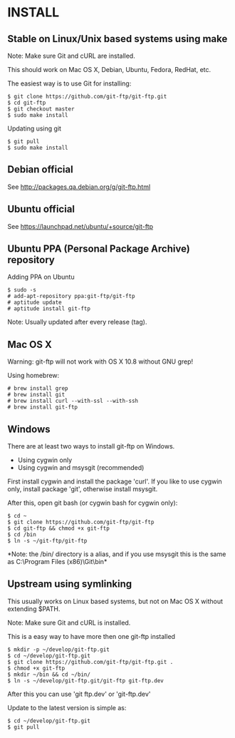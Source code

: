 INSTALL
=======

Stable on Linux/Unix based systems using make
---------------------------------------------

Note: Make sure Git and cURL are installed.

This should work on Mac OS X, Debian, Ubuntu, Fedora, RedHat, etc.

The easiest way is to use Git for installing:

	$ git clone https://github.com/git-ftp/git-ftp.git
	$ cd git-ftp
	$ git checkout master
	$ sudo make install

Updating using git

	$ git pull
	$ sudo make install


Debian official
---------------
See http://packages.qa.debian.org/g/git-ftp.html


Ubuntu official
---------------
See https://launchpad.net/ubuntu/+source/git-ftp


Ubuntu PPA (Personal Package Archive) repository
------------------------------------------------
Adding PPA on Ubuntu

	$ sudo -s
	# add-apt-repository ppa:git-ftp/git-ftp
	# aptitude update
	# aptitude install git-ftp

Note: Usually updated after every release (tag).


Mac OS X
--------
Warning: git-ftp will not work with OS X 10.8 without GNU grep!

Using homebrew:

	# brew install grep
	# brew install git
	# brew install curl --with-ssl --with-ssh
	# brew install git-ftp

Windows
-------
There are at least two ways to install git-ftp on Windows.

 * Using cygwin only
 * Using cygwin and msysgit (recommended)

First install cygwin and install the package 'curl'.
If you like to use cygwin only, install package 'git',
otherwise install msysgit.

After this, open git bash (or cygwin bash for cygwin only):

	$ cd ~
	$ git clone https://github.com/git-ftp/git-ftp
	$ cd git-ftp && chmod +x git-ftp
	$ cd /bin
	$ ln -s ~/git-ftp/git-ftp

*Note: the /bin/ directory is a alias, and if you use msysgit this is the same as C:\Program Files (x86)\Git\bin\*


Upstream using symlinking
-------------------------

This usually works on Linux based systems, but not on Mac OS X without extending $PATH.

Note: Make sure Git and cURL is installed.

This is a easy way to have more then one git-ftp installed

	$ mkdir -p ~/develop/git-ftp.git
	$ cd ~/develop/git-ftp.git
	$ git clone https://github.com/git-ftp/git-ftp.git .
	$ chmod +x git-ftp
	$ mkdir ~/bin && cd ~/bin/
	$ ln -s ~/develop/git-ftp.git/git-ftp git-ftp.dev

After this you can use 'git ftp.dev' or 'git-ftp.dev'

Update to the latest version is simple as:

	$ cd ~/develop/git-ftp.git
	$ git pull
